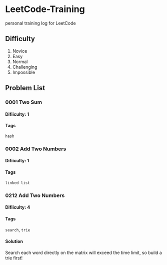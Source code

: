 # LeetCode-Training
personal training log for LeetCode

## Difficulty
1. Novice
2. Easy
3. Normal
4. Challenging
5. Impossible

## Problem List

### 0001 Two Sum
#### Difiiculty: 1
#### Tags
`hash`

### 0002 Add Two Numbers
#### Difiiculty: 1
#### Tags
`linked list`

### 0212 Add Two Numbers
#### Difiiculty: 4
#### Tags
`search`, `trie`
#### Solution
Search each word directly on the matrix will exceed the time limit, so build a trie first!